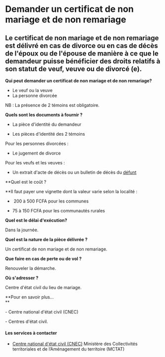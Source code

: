 # Demander un certificat de non mariage et de non remariage

Le certificat de non mariage et de non remariage est délivré en cas de divorce ou en cas de décès de l'époux ou de l'épouse de manière à ce que le demandeur puisse bénéficier des droits relatifs à son statut de veuf, veuve ou de divorcé (e).
-------------------------------------------------------------------------------------------------------------------------------------------------------------------------------------------------------------------------------------------------

**Qui peut demander un certificat de non mariage et de non remariage?**  

*   Le veuf ou la veuve
*   La personne divorcée

NB : La présence de 2 témoins est obligatoire.  

**Quels sont les documents à fournir ?**

*   La pièce d'identité du demandeur  
    
*   Les pièces d'identité des 2 témoins

Pour les personnes divorcées :  

*   Le jugement de divorce  
    

Pour les veufs et les veuves :  

*   Un extrait d'acte de décès ou un bulletin de décès du [défunt](../../../services/defunt.md)

**Quel est le coût ?  
  
**Il faut payer une vignette dont la valeur varie selon la localité :  

*    200 à 500 FCFA pour les communes  
    
*   75 à 150 FCFA pour les communautés rurales

**Quel est le délai d'exécution?**

Dans la journée.  

**Quel est la nature de la pièce délivrée ?**  

Un certificat de non mariage et de non remariage.  

**Que faire en cas de perte ou de vol ?**

Renouveler la démarche.  

**Où s'adresser ?**

Centre d'état civil du lieu de mariage.  

**Pour en savoir plus...  
**

\- Centre national d'état civil (CNEC)  

\- Centres d'état civil.

#### Les services à contacter

*   [Centre national d'état civil (CNEC)](../../../services/centre-national-detat-civil-cnec.md) Ministère des Collectivités territoriales et de l’Aménagement du territoire (MCTAT)